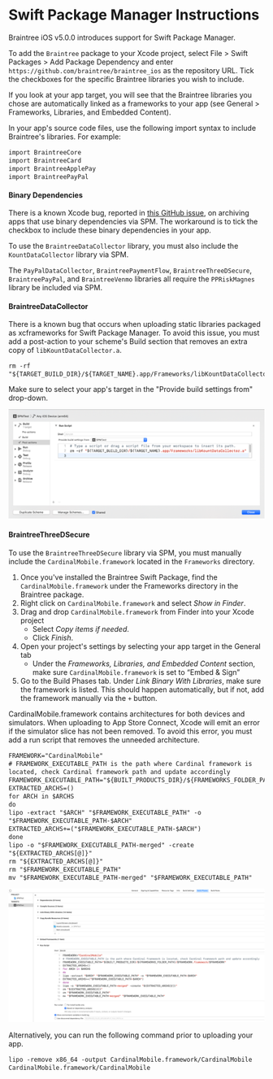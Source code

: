 # Swift Package Manager Instructions

Braintree iOS v5.0.0 introduces support for Swift Package Manager.

To add the `Braintree` package to your Xcode project, select File > Swift Packages > Add Package Dependency and enter `https://github.com/braintree/braintree_ios` as the repository URL. Tick the checkboxes for the specific Braintree libraries you wish to include.

If you look at your app target, you will see that the Braintree libraries you chose are automatically linked as a frameworks to your app (see General > Frameworks, Libraries, and Embedded Content).

In your app's source code files, use the following import syntax to include Braintree's libraries. For example:
```
import BraintreeCore
import BraintreeCard
import BraintreeApplePay
import BraintreePayPal
```

#### Binary Dependencies

There is a known Xcode bug, reported in [this GitHub issue](https://github.com/braintree/braintree_ios/issues/576), on archiving apps that use binary dependencies via SPM. The workaround is to tick the checkbox to include these binary dependencies in your app.

To use the `BraintreeDataCollector` library, you must also include the `KountDataCollector` library via SPM.

The `PayPalDataCollector`, `BraintreePaymentFlow`, `BraintreeThreeDSecure`, `BraintreePayPal`, and `BraintreeVenmo` libraries all require the `PPRiskMagnes` library be included via SPM.

#### BraintreeDataCollector

There is a known bug that occurs when uploading static libraries packaged as xcframeworks for Swift Package Manager. To avoid this issue, you must add a post-action to your scheme's Build section that removes an extra copy of `libKountDataCollector.a`.


```
rm -rf "${TARGET_BUILD_DIR}/${TARGET_NAME}.app/Frameworks/libKountDataCollector.a"
```

Make sure to select your app's target in the "Provide build settings from" drop-down.

![image](image_assets/kount_post_action.png)

#### BraintreeThreeDSecure

To use the `BraintreeThreeDSecure` library via SPM, you must manually include the `CardinalMobile.framework` located in the `Frameworks` directory.

1. Once you've installed the Braintree Swift Package, find the `CardinalMobile.framework` under the Frameworks directory in the Braintree package.
1. Right click on `CardinalMobile.framework` and select _Show in Finder_.
1. Drag and drop `CardinalMobile.framework` from Finder into your Xcode project
    * Select _Copy items if needed_.
    * Click _Finish_.
1. Open your project's settings by selecting your app target in the General tab
    * Under the _Frameworks, Libraries, and Embedded Content_ section, make sure `CardinalMobile.framework` is set to “Embed & Sign”
1. Go to the Build Phases tab. Under _Link Binary With Libraries_, make sure the framework is listed. This should happen automatically, but if not, add the framework manually via the `+` button.

CardinalMobile.framework contains architectures for both devices and simulators. When uploading to App Store Connect, Xcode will emit an error if the simulator slice has not been removed. To avoid this error, you must add a run script that removes the unneeded architecture.

```
FRAMEWORK="CardinalMobile"
# FRAMEWORK_EXECUTABLE_PATH is the path where Cardinal framework is located, check Cardinal framework path and update accordingly
FRAMEWORK_EXECUTABLE_PATH="${BUILT_PRODUCTS_DIR}/${FRAMEWORKS_FOLDER_PATH}/$FRAMEWORK.framework/$FRAMEWORK"
EXTRACTED_ARCHS=()
for ARCH in $ARCHS
do
lipo -extract "$ARCH" "$FRAMEWORK_EXECUTABLE_PATH" -o "$FRAMEWORK_EXECUTABLE_PATH-$ARCH"
EXTRACTED_ARCHS+=("$FRAMEWORK_EXECUTABLE_PATH-$ARCH")
done
lipo -o "$FRAMEWORK_EXECUTABLE_PATH-merged" -create "${EXTRACTED_ARCHS[@]}"
rm "${EXTRACTED_ARCHS[@]}"
rm "$FRAMEWORK_EXECUTABLE_PATH"
mv "$FRAMEWORK_EXECUTABLE_PATH-merged" "$FRAMEWORK_EXECUTABLE_PATH"
```

![image](image_assets/cardinal_run_script.png)


Alternatively, you can run the following command prior to uploading your app.

```
lipo -remove x86_64 -output CardinalMobile.framework/CardinalMobile CardinalMobile.framework/CardinalMobile
```


